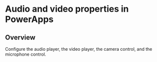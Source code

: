 <properties
    pageTitle="Audio and video properties | Microsoft PowerApps"
    description="Reference information about properties such as Media, Loop, and StartTime"
    services=""
    suite="powerapps"
    documentationCenter="na"
    authors="aftowen"
    manager="erikre"
    editor=""
    tags=""/>

<tags
   ms.service="powerapps"
   ms.devlang="na"
   ms.topic="article"
   ms.tgt_pltfrm="na"
   ms.workload="na"
   ms.date="03/17/2016"
   ms.author="anneta"/>

# Audio and video properties in PowerApps #

## Overview ##
Configure the audio player, the video player, the camera control, and the microphone control.


